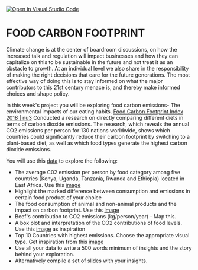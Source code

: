 [![Open in Visual Studio Code](https://classroom.github.com/assets/open-in-vscode-718a45dd9cf7e7f842a935f5ebbe5719a5e09af4491e668f4dbf3b35d5cca122.svg)](https://classroom.github.com/online_ide?assignment_repo_id=10898552&assignment_repo_type=AssignmentRepo)
# FOOD CARBON FOOTPRINT 

Climate change is at the center of boardroom discussions, on how the increased 
talk and regulation will impact businesses and how they can capitalize on this to 
be sustainable in the future and not treat it as an obstacle to growth. At an individual 
level we also share in the responsibility of making the right decisions that care for 
the future generations. The most effective way of doing this is to stay informed on what 
the major contributors to this 21st century menace is, and thereby make informed choices 
and shape policy. 

In this week's project you will be exploring food carbon emissions- The environmental 
impacts of our eating habits. 
[Food Carbon Footprint Index 2018 | nu3](https://www.nu3.de/blogs/nutrition/food-carbon-footprint-index-2018) Conducted a research on directly comparing different 
diets in terms of carbon dioxide emissions. The research, which reveals the annual CO2 
emissions per person for 130 nations worldwide, shows which countries could significantly 
reduce their carbon footprint by switching to a plant-based diet, as well as which food 
types generate the highest carbon dioxide emissions.

You will use this [data](https://raw.githubusercontent.com/rfordatascience/tidytuesday/master/data/2020/2020-02-18/food_consumption.csv) to explore the following:
- The average C02 emission per person by food category among five countries 
(Kenya, Uganda, Tanzania, Rwanda and Ethiopia) located in East Africa. Use this [image](https://pbs.twimg.com/media/ERSiKrBUcAACMrL?format=png&name=900x900)
- Highlight the marked difference between consumption and emissions in certain food 
product of your choice 
- The food consumption of animal and non-animal products and the impact on carbon 
footprint. Use this [image](https://pbs.twimg.com/media/ERSiKrBUcAACMrL?format=png&name=900x900)
- Beef's contribution to CO2 emissions (kg/person/year) - Map this. 
- A box plot and interpretation of the CO2 contributions of food levels. Use this [image](https://pbs.twimg.com/media/EROivo7UYAAygul?format=jpg&name=small) as inspiration 
- Top 10 Countries with highest emissions. Choose the appropriate visual type. Get inspiration from this [image](https://pbs.twimg.com/media/ERFZGueW4AEEwSo?format=png&name=large) 
- Use all your data to write a 500 words minimum of insights and the story behind your exploration. 
- Alternatively compile a set of slides with your insights. 
